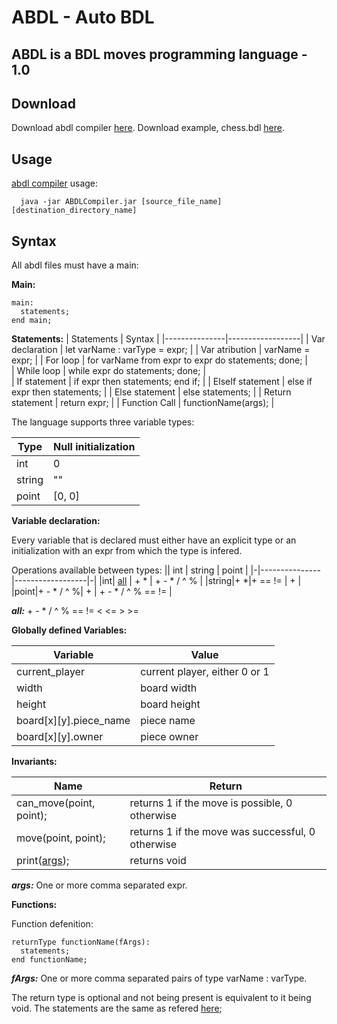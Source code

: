 # ABDL - Auto BDL

## ABDL is a BDL moves programming language - 1.0

## Download

Download abdl compiler [here](https://github.com/Unn4m3DD/BDL-Board-Description-Language/raw/master/StandaloneCompiler/ABDLCompiler.jar).
Download example, chess.bdl [here](https://github.com/Unn4m3DD/BDL-Board-Description-Language/raw/master/StandaloneCompiler/chess.bdl).

## Usage

[abdl compiler](https://github.com/Unn4m3DD/BDL-Board-Description-Language/raw/master/StandaloneCompiler/ABDLCompiler.jar) usage:

``` shell
  java -jar ABDLCompiler.jar [source_file_name] [destination_directory_name]
```

## Syntax

All abdl files must have a main:

**Main:**

``` abdl
main:
  statements;
end main;
```
**<a name="stats"></a>Statements:**
| Statements          | Syntax             | 
|---------------|------------------|
| Var declaration  | let varName : varType = expr; |
| Var atribution   | varName = expr;     |
| For loop        | for varName from expr to expr do statements; done; |  
| While loop        | while expr do statements; done; |  
| If statement | if expr then statements; end if; |
| ElseIf statement | else if expr then statements; |
| Else statement | else statements; |
| Return statement | return expr; |
| Function Call | functionName(args); |

The language supports three variable types:

| Type | Null initialization |
|---------------|------------------|
| int | 0 |
| string | "" |
| point | [0, 0] |

**Variable declaration:**

Every variable that is declared must either have an explicit type or an initialization with an expr from which the type is infered.

Operations available between types:
|| int | string | point |
|-|---------------|------------------|-|
|int| [all](#all) | + * | + - * / ^ % |
|string|+ *|+ == != | + |
|point|+ - * / ^ %| + | + - * / ^ % == != |

***<a name="all"></a>all:***
\+ \- \* / ^ % == != < <= > >= 

**Globally defined Variables:**

| Variable | Value |
|-|-|
| current_player | current player, either 0 or 1| 
| width | board width |
| height | board height |
| board[x][y].piece_name | piece name |
| board[x][y].owner | piece owner |

**Invariants:**

| Name | Return |
|-|-|
|can_move(point, point);| returns 1 if the move is possible, 0 otherwise
|move(point, point);| returns 1 if the move was successful, 0 otherwise
|print([args](#args));| returns void

***<a name="args"></a>args:***
One or more comma separated expr.

**Functions:**

Function defenition:
```abdl
returnType functionName(fArgs):
  statements;
end functionName;
```
***<a name="fArgs"></a>fArgs:***
One or more comma separated pairs of type varName : varType.

The return type is optional and not being present is equivalent to it being void.
The statements are the same as refered [here](#stats);